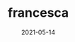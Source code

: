 ---
title: 'francesca'
date: 2021-05-14
uploadDate: 2024-01-30
image: {
    src: "./rabbit2.png",
    alt: "a pin-up of francesca wearing a bunny suit and looking over her shoulder at the viewer.",
}
thumb: {
    src: "./rabbit2_sig_thumb.png",
    alt: "francesca thumbnail"
}
desc: 'my first drawing of francesca.'
tags: ["francesca", "pin-up", "original", "digital"]
medium: 'clip studio paint'
icons: ["fa-rabbit"]
original: true
gallery: true
Nsfw: true
Dd: false
---